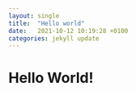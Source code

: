 ```yaml
---
layout: single
title:  "Hello world"
date:   2021-10-12 10:19:28 +0100
categories: jekyll update
---
```


# Hello World!